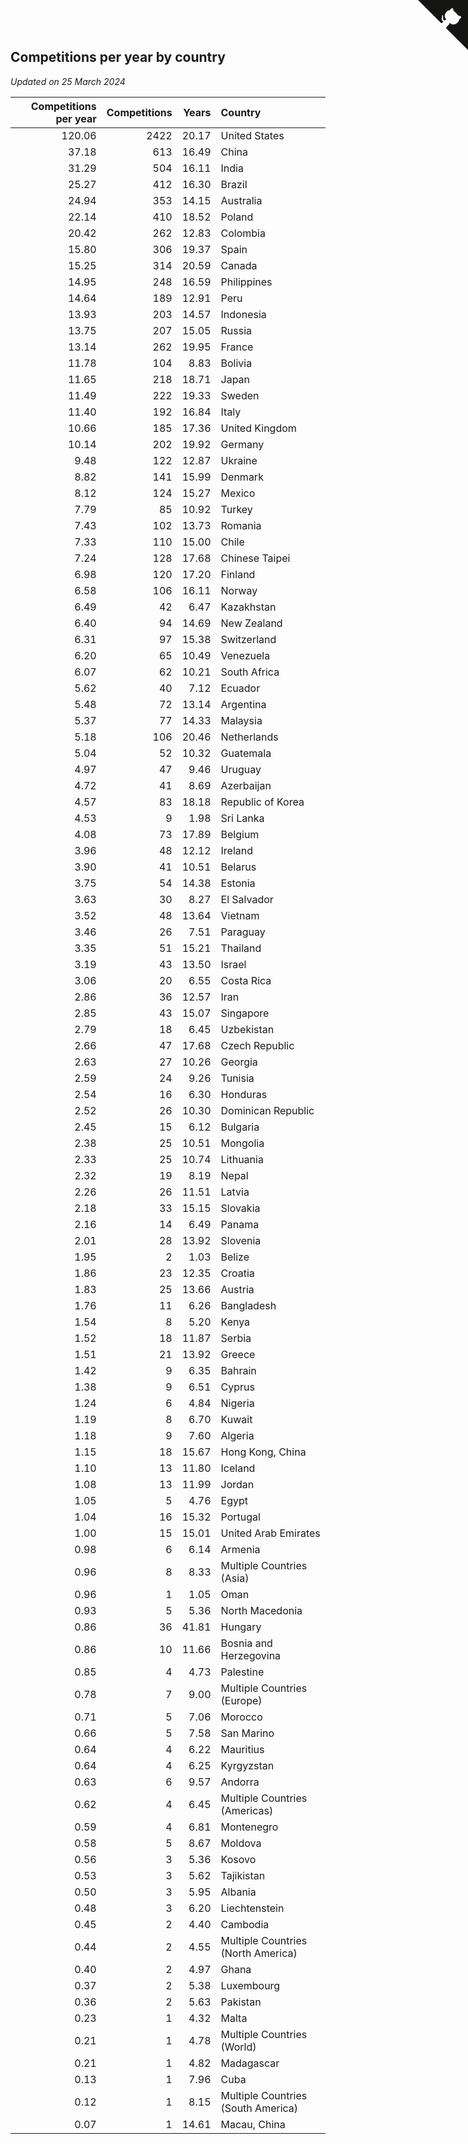 ## Competitions per year by country

*Updated on 25 March 2024*

| Competitions per year | Competitions | Years | Country |
| ---: | ---: | ---: | :--- |
| 120.06 | 2422 | 20.17 | United States |
| 37.18 | 613 | 16.49 | China |
| 31.29 | 504 | 16.11 | India |
| 25.27 | 412 | 16.30 | Brazil |
| 24.94 | 353 | 14.15 | Australia |
| 22.14 | 410 | 18.52 | Poland |
| 20.42 | 262 | 12.83 | Colombia |
| 15.80 | 306 | 19.37 | Spain |
| 15.25 | 314 | 20.59 | Canada |
| 14.95 | 248 | 16.59 | Philippines |
| 14.64 | 189 | 12.91 | Peru |
| 13.93 | 203 | 14.57 | Indonesia |
| 13.75 | 207 | 15.05 | Russia |
| 13.14 | 262 | 19.95 | France |
| 11.78 | 104 | 8.83 | Bolivia |
| 11.65 | 218 | 18.71 | Japan |
| 11.49 | 222 | 19.33 | Sweden |
| 11.40 | 192 | 16.84 | Italy |
| 10.66 | 185 | 17.36 | United Kingdom |
| 10.14 | 202 | 19.92 | Germany |
| 9.48 | 122 | 12.87 | Ukraine |
| 8.82 | 141 | 15.99 | Denmark |
| 8.12 | 124 | 15.27 | Mexico |
| 7.79 | 85 | 10.92 | Turkey |
| 7.43 | 102 | 13.73 | Romania |
| 7.33 | 110 | 15.00 | Chile |
| 7.24 | 128 | 17.68 | Chinese Taipei |
| 6.98 | 120 | 17.20 | Finland |
| 6.58 | 106 | 16.11 | Norway |
| 6.49 | 42 | 6.47 | Kazakhstan |
| 6.40 | 94 | 14.69 | New Zealand |
| 6.31 | 97 | 15.38 | Switzerland |
| 6.20 | 65 | 10.49 | Venezuela |
| 6.07 | 62 | 10.21 | South Africa |
| 5.62 | 40 | 7.12 | Ecuador |
| 5.48 | 72 | 13.14 | Argentina |
| 5.37 | 77 | 14.33 | Malaysia |
| 5.18 | 106 | 20.46 | Netherlands |
| 5.04 | 52 | 10.32 | Guatemala |
| 4.97 | 47 | 9.46 | Uruguay |
| 4.72 | 41 | 8.69 | Azerbaijan |
| 4.57 | 83 | 18.18 | Republic of Korea |
| 4.53 | 9 | 1.98 | Sri Lanka |
| 4.08 | 73 | 17.89 | Belgium |
| 3.96 | 48 | 12.12 | Ireland |
| 3.90 | 41 | 10.51 | Belarus |
| 3.75 | 54 | 14.38 | Estonia |
| 3.63 | 30 | 8.27 | El Salvador |
| 3.52 | 48 | 13.64 | Vietnam |
| 3.46 | 26 | 7.51 | Paraguay |
| 3.35 | 51 | 15.21 | Thailand |
| 3.19 | 43 | 13.50 | Israel |
| 3.06 | 20 | 6.55 | Costa Rica |
| 2.86 | 36 | 12.57 | Iran |
| 2.85 | 43 | 15.07 | Singapore |
| 2.79 | 18 | 6.45 | Uzbekistan |
| 2.66 | 47 | 17.68 | Czech Republic |
| 2.63 | 27 | 10.26 | Georgia |
| 2.59 | 24 | 9.26 | Tunisia |
| 2.54 | 16 | 6.30 | Honduras |
| 2.52 | 26 | 10.30 | Dominican Republic |
| 2.45 | 15 | 6.12 | Bulgaria |
| 2.38 | 25 | 10.51 | Mongolia |
| 2.33 | 25 | 10.74 | Lithuania |
| 2.32 | 19 | 8.19 | Nepal |
| 2.26 | 26 | 11.51 | Latvia |
| 2.18 | 33 | 15.15 | Slovakia |
| 2.16 | 14 | 6.49 | Panama |
| 2.01 | 28 | 13.92 | Slovenia |
| 1.95 | 2 | 1.03 | Belize |
| 1.86 | 23 | 12.35 | Croatia |
| 1.83 | 25 | 13.66 | Austria |
| 1.76 | 11 | 6.26 | Bangladesh |
| 1.54 | 8 | 5.20 | Kenya |
| 1.52 | 18 | 11.87 | Serbia |
| 1.51 | 21 | 13.92 | Greece |
| 1.42 | 9 | 6.35 | Bahrain |
| 1.38 | 9 | 6.51 | Cyprus |
| 1.24 | 6 | 4.84 | Nigeria |
| 1.19 | 8 | 6.70 | Kuwait |
| 1.18 | 9 | 7.60 | Algeria |
| 1.15 | 18 | 15.67 | Hong Kong, China |
| 1.10 | 13 | 11.80 | Iceland |
| 1.08 | 13 | 11.99 | Jordan |
| 1.05 | 5 | 4.76 | Egypt |
| 1.04 | 16 | 15.32 | Portugal |
| 1.00 | 15 | 15.01 | United Arab Emirates |
| 0.98 | 6 | 6.14 | Armenia |
| 0.96 | 8 | 8.33 | Multiple Countries (Asia) |
| 0.96 | 1 | 1.05 | Oman |
| 0.93 | 5 | 5.36 | North Macedonia |
| 0.86 | 36 | 41.81 | Hungary |
| 0.86 | 10 | 11.66 | Bosnia and Herzegovina |
| 0.85 | 4 | 4.73 | Palestine |
| 0.78 | 7 | 9.00 | Multiple Countries (Europe) |
| 0.71 | 5 | 7.06 | Morocco |
| 0.66 | 5 | 7.58 | San Marino |
| 0.64 | 4 | 6.22 | Mauritius |
| 0.64 | 4 | 6.25 | Kyrgyzstan |
| 0.63 | 6 | 9.57 | Andorra |
| 0.62 | 4 | 6.45 | Multiple Countries (Americas) |
| 0.59 | 4 | 6.81 | Montenegro |
| 0.58 | 5 | 8.67 | Moldova |
| 0.56 | 3 | 5.36 | Kosovo |
| 0.53 | 3 | 5.62 | Tajikistan |
| 0.50 | 3 | 5.95 | Albania |
| 0.48 | 3 | 6.20 | Liechtenstein |
| 0.45 | 2 | 4.40 | Cambodia |
| 0.44 | 2 | 4.55 | Multiple Countries (North America) |
| 0.40 | 2 | 4.97 | Ghana |
| 0.37 | 2 | 5.38 | Luxembourg |
| 0.36 | 2 | 5.63 | Pakistan |
| 0.23 | 1 | 4.32 | Malta |
| 0.21 | 1 | 4.78 | Multiple Countries (World) |
| 0.21 | 1 | 4.82 | Madagascar |
| 0.13 | 1 | 7.96 | Cuba |
| 0.12 | 1 | 8.15 | Multiple Countries (South America) |
| 0.07 | 1 | 14.61 | Macau, China |


<a href="https://github.com/jonatanklosko/wca_statistics" class="github-corner" aria-label="View source on Github"><svg width="80" height="80" viewBox="0 0 250 250" style="fill:#151513; color:#fff; position: absolute; top: 0; border: 0; right: 0;" aria-hidden="true"><path d="M0,0 L115,115 L130,115 L142,142 L250,250 L250,0 Z"></path><path d="M128.3,109.0 C113.8,99.7 119.0,89.6 119.0,89.6 C122.0,82.7 120.5,78.6 120.5,78.6 C119.2,72.0 123.4,76.3 123.4,76.3 C127.3,80.9 125.5,87.3 125.5,87.3 C122.9,97.6 130.6,101.9 134.4,103.2" fill="currentColor" style="transform-origin: 130px 106px;" class="octo-arm"></path><path d="M115.0,115.0 C114.9,115.1 118.7,116.5 119.8,115.4 L133.7,101.6 C136.9,99.2 139.9,98.4 142.2,98.6 C133.8,88.0 127.5,74.4 143.8,58.0 C148.5,53.4 154.0,51.2 159.7,51.0 C160.3,49.4 163.2,43.6 171.4,40.1 C171.4,40.1 176.1,42.5 178.8,56.2 C183.1,58.6 187.2,61.8 190.9,65.4 C194.5,69.0 197.7,73.2 200.1,77.6 C213.8,80.2 216.3,84.9 216.3,84.9 C212.7,93.1 206.9,96.0 205.4,96.6 C205.1,102.4 203.0,107.8 198.3,112.5 C181.9,128.9 168.3,122.5 157.7,114.1 C157.9,116.9 156.7,120.9 152.7,124.9 L141.0,136.5 C139.8,137.7 141.6,141.9 141.8,141.8 Z" fill="currentColor" class="octo-body"></path></svg></a><style>.github-corner:hover .octo-arm{animation:octocat-wave 560ms ease-in-out}@keyframes octocat-wave{0%,100%{transform:rotate(0)}20%,60%{transform:rotate(-25deg)}40%,80%{transform:rotate(10deg)}}@media (max-width:500px){.github-corner:hover .octo-arm{animation:none}.github-corner .octo-arm{animation:octocat-wave 560ms ease-in-out}}</style>
